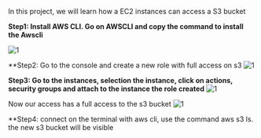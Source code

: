 In this project, we will learn how a EC2 instances can access a S3 bucket

**Step1: Install AWS CLI. Go on AWSCLI and copy the command to install the Awscli**

![1](https://github.com/adrydry/Cloud_Devops_Projects2023/assets/102819001/d73901a2-a10d-4894-9b91-16b69dcddaac)

**Step2: Go to the console and create a new role with full access on s3
![1](https://github.com/adrydry/Cloud_Devops_Projects2023/assets/102819001/b46db73d-6c4b-4bd5-bae3-c5aabf1a5398)

**Step3: Go to the instances, selection the instance, click on actions, security groups and attach to the instance the role created**
![1](https://github.com/adrydry/Cloud_Devops_Projects2023/assets/102819001/271fc9c6-5157-45eb-a7d1-2fb563a50191)

Now our access has a full access to the s3 bucket
![1](https://github.com/adrydry/Cloud_Devops_Projects2023/assets/102819001/b2a8ed4e-ccfb-4c07-8549-c4c17aa2a675)

**Step4: connect on the terminal with aws cli, use the command aws s3 ls. the new s3 bucket will be visible

